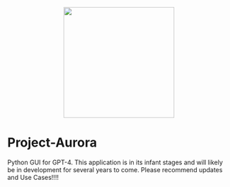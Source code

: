 <p align="center">
  <img src="https://github.com/TheW4rF4ther/Project-Aurora/assets/44712215/b75ed799-ac52-446c-a82e-6ee5adcaf6f1" width="250" height="250">
</p>  

# Project-Aurora
Python GUI for GPT-4. This application is in its infant stages and will likely be in development for several years to come. Please recommend updates and Use Cases!!!! 
